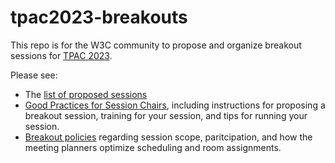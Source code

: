 # tpac2023-breakouts
This repo is for the W3C community to propose and organize breakout sessions for [TPAC 2023](https://www.w3.org/2023/09/TPAC/).

Please see:

* The [list of proposed sessions](https://github.com/w3c/tpac2023-breakouts/issues)
* [Good Practices for Session Chairs](https://github.com/w3c/tpac-breakouts/wiki/Good-Practices-for-Session-Chairs), including instructions for proposing a breakout session, training for your session, and tips for running your session.
* [Breakout policies](https://github.com/w3c/tpac-breakouts/wiki/Policies) regarding session scope, paritcipation, and how the meeting planners optimize scheduling and room assignments.
